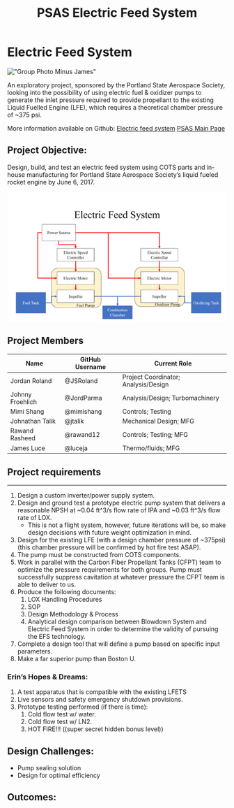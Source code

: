 ﻿---
layout: project
title: PSAS Electric Feed System
sponsor: Portland State Aerospace Society
sponsor_url: http://psas.pdx.edu/
document-date: 18 April 2017
---

# Electric Feed System


!["Group Photo Minus James"](electric-feed-system\Publicity\lloyd_meeting_photo_1024)

An exploratory project, sponsored by the Portland State Aerospace Society, looking into the possibility of using 
electric fuel & oxidizer pumps to generate the inlet pressure required to provide propellant to the existing Liquid Fuelled
Engine (LFE), which requires a theoretical chamber pressure of ~375 psi.

More information available on Github: [Electric feed system](https://github.com/psas/electric-feed-system)
[PSAS Main Page](http://psas.pdx.edu/)

## Project Objective:

Design, build, and test an electric feed system using COTS parts and in-house manufacturing for Portland State Aerospace 
Society’s liquid fueled rocket engine by June 6, 2017. 

!["Block Diagram of proposed electric feed system"](Documentation/Images/BlockDiagram.png)

## Project Members

Name             | GitHub Username | Current Role 
-----------------|-----------------|-------------
Jordan Roland    | @JSRoland       | Project Coordinator; Analysis/Design
Johnny Froehlich | @JordParma      | Analysis/Design; Turbomachinery
Mimi Shang       | @mimishang      | Controls; Testing
Johnathan Talik  | @jtalik         | Mechanical Design; MFG
Rawand Rasheed   | @rawand12       | Controls; Testing; MFG
James Luce       | @luceja         | Thermo/fluids; MFG

## Project requirements
--------------------

1. Design a custom inverter/power supply system.
2. Design and ground test a prototype electric pump system that delivers a reasonable NPSH
   at ~0.04 ft^3/s flow rate of IPA and ~0.03 ft^3/s flow rate of LOX.
	* This is not a flight system, however, future iterations will be, so make design
	  decisions with future weight optimization in mind.
3. Design for the existing LFE (with a design chamber pressure of ~375psi)
   (this chamber pressure will be confirmed by hot fire test ASAP).
4. The pump must be constructed from COTS components.
5. Work in parallel with the Carbon Fiber Propellant Tanks (CFPT) team to optimize the pressure
   requirements for both groups. Pump must successfully suppress cavitation at whatever pressure
   the CFPT team is able to deliver to us.
6. Produce the following documents:
	1. LOX Handling Procedures
	2. SOP
	3. Design Methodology & Process
	4. Analytical design comparison between Blowdown System and Electric Feed System in
	   order to determine the validity of pursuing the EFS technology.
7. Complete a design tool that will define a pump based on specific input parameters.
8. Make a far superior pump than Boston U.

### Erin’s Hopes & Dreams:

1. A test apparatus that is compatible with the existing LFETS
2. Live sensors and safety emergency shutdown provisions.
3. Prototype testing performed (if there is time):
	1. Cold flow test w/ water.
	2. Cold flow test w/ LN2.
	3. HOT FIRE!!! ((super secret hidden bonus level))

## Design Challenges:
- Pump sealing solution
- Design for optimal efficiency
## Outcomes:


